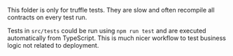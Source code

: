 This folder is only for truffle tests. They are slow and often recompile all contracts on every test run.

Tests in `src/tests` could be run using `npm run test` and are executed automatically from TypeScript. This is much nicer workflow to test business logic not related to deployment.
